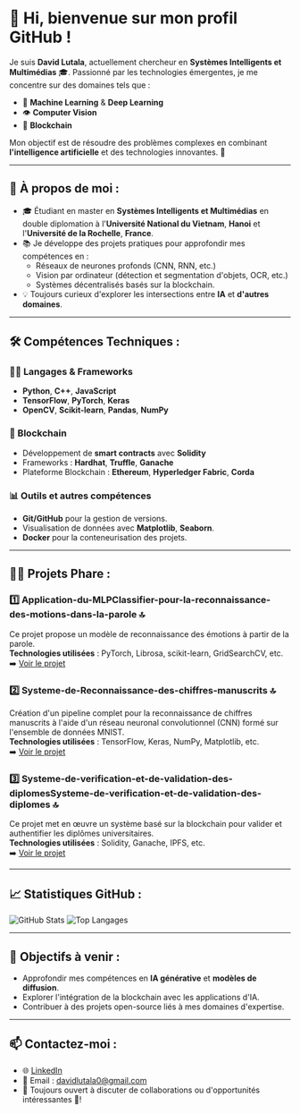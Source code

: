 # 👋 Hi, bienvenue sur mon profil GitHub !

Je suis **David Lutala**, actuellement chercheur en **Systèmes Intelligents et Multimédias** 🎓. Passionné par les technologies émergentes, je me concentre sur des domaines tels que :

- 🤖 **Machine Learning** & **Deep Learning**  
- 👁️ **Computer Vision**  
- 🔗 **Blockchain**  

Mon objectif est de résoudre des problèmes complexes en combinant **l'intelligence artificielle** et des technologies innovantes. 🚀

---

## 🌟 À propos de moi :
- 🎓 Étudiant en master en **Systèmes Intelligents et Multimédias** en double diplomation à l'**Université National du Vietnam**, **Hanoi** et l'**Université de la Rochelle**, **France**.
- 📚 Je développe des projets pratiques pour approfondir mes compétences en :
  - Réseaux de neurones profonds (CNN, RNN, etc.)
  - Vision par ordinateur (détection et segmentation d'objets, OCR, etc.)
  - Systèmes décentralisés basés sur la blockchain.
- 💡 Toujours curieux d'explorer les intersections entre **IA** et **d'autres domaines**.

---

## 🛠️ Compétences Techniques :
### 👨‍💻 Langages & Frameworks
- **Python**, **C++**, **JavaScript**
- **TensorFlow**, **PyTorch**, **Keras**
- **OpenCV**, **Scikit-learn**, **Pandas**, **NumPy**

### 🔗 Blockchain
- Développement de **smart contracts** avec **Solidity**
- Frameworks : **Hardhat**, **Truffle**, **Ganache**
- Plateforme Blockchain : **Ethereum**, **Hyperledger Fabric**, **Corda**
  
### 📊 Outils et autres compétences
- **Git/GitHub** pour la gestion de versions.
- Visualisation de données avec **Matplotlib**, **Seaborn**.
- **Docker** pour la conteneurisation des projets.

---

## 👨‍💻 Projets Phare :
### 1️⃣ **Application-du-MLPClassifier-pour-la-reconnaissance-des-motions-dans-la-parole** 🔝  
Ce projet propose un modèle de reconnaissance des émotions à partir de la parole.  
**Technologies utilisées** : PyTorch, Librosa, scikit-learn, GridSearchCV, etc.  
➡️ [Voir le projet](https://github.com/DavidLUTALA/Application-du-MLPClassifier-pour-la-reconnaissance-des-motions-dans-la-parole)

### 2️⃣ **Systeme-de-Reconnaissance-des-chiffres-manuscrits** 🔝  
Création d'un pipeline complet pour la reconnaissance de chiffres manuscrits à l'aide d'un réseau neuronal convolutionnel (CNN) formé sur l'ensemble de données MNIST.  
**Technologies utilisées** : TensorFlow, Keras, NumPy, Matplotlib, etc.  
➡️ [Voir le projet](https://github.com/DavidLUTALA/Systeme-de-Reconnaissance-des-chiffres-manuscrits)

### 3️⃣ **Systeme-de-verification-et-de-validation-des-diplomesSysteme-de-verification-et-de-validation-des-diplomes** 🔝  
Ce projet met en œuvre un système basé sur la blockchain pour valider et authentifier les diplômes universitaires.  
**Technologies utilisées** : Solidity, Ganache, IPFS, etc.  
➡️ [Voir le projet](https://github.com/DavidLUTALA/Systeme-de-verification-et-de-validation-des-diplomes)

---

## 📈 Statistiques GitHub :
![GitHub Stats](https://github-readme-stats.vercel.app/api?username=DavidLUTALA&show_icons=true&theme=radical)
![Top Langages](https://github-readme-stats.vercel.app/api/top-langs/?username=DavidLUTALA&layout=compact&theme=radical)

---

## 🔭 Objectifs à venir :
- Approfondir mes compétences en **IA générative** et **modèles de diffusion**.
- Explorer l'intégration de la blockchain avec les applications d'IA.
- Contribuer à des projets open-source liés à mes domaines d'expertise.

---

## 📫 Contactez-moi :
- 🌐 [LinkedIn](https://www.linkedin.com/in/david-lutala-719952164/)  
- 📧 Email : [davidlutala0@gmail.com](mailto:davidlutala0@gmail.com)  
- 🌟 Toujours ouvert à discuter de collaborations ou d'opportunités intéressantes 👯!
